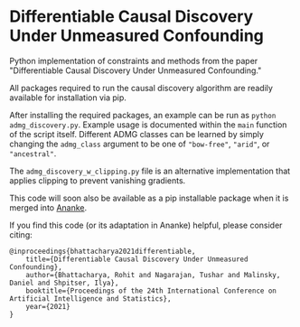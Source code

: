 # Differentiable Causal Discovery Under Unmeasured Confounding

Python implementation of constraints and methods from the paper "Differentiable Causal Discovery Under Unmeasured Confounding."

All packages required to run the causal discovery algorithm are readily available for installation via pip.

After installing the required packages, an example can be run as `python admg_discovery.py`. Example usage is documented within the `main` function of the script itself. Different ADMG classes can be learned by simply changing the `admg_class` argument to be one of `"bow-free"`, `"arid"`, or `"ancestral"`.

The `admg_discovery_w_clipping.py` file is an alternative implementation that applies clipping to prevent vanishing gradients.

This code will soon also be available as a pip installable package when it is merged into [Ananke](https://ananke.readthedocs.io/en/latest/index.html).

If you find this code (or its adaptation in Ananke) helpful, please consider citing:

```
@inproceedings{bhattacharya2021differentiable,
    title={Differentiable Causal Discovery Under Unmeasured Confounding},
    author={Bhattacharya, Rohit and Nagarajan, Tushar and Malinsky, Daniel and Shpitser, Ilya},
    booktitle={Proceedings of the 24th International Conference on Artificial Intelligence and Statistics},
    year={2021}
}
```

